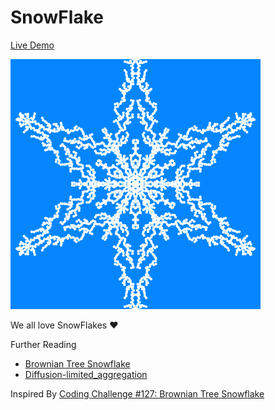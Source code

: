 # SnowFlake

[Live Demo](https://anuraghazra.github.io/CanvasFun/SnowFlake)

![ParticleShift](../thumbnails/snowflake_400x400-min.png)

We all love SnowFlakes :heart:

Further Reading
* [Brownian Tree Snowflake](https://en.wikipedia.org/wiki/Brownian_tree)
* [Diffusion-limited_aggregation](https://en.wikipedia.org/wiki/Diffusion-limited_aggregation)

Inspired By [Coding Challenge #127: Brownian Tree Snowflake](https://youtu.be/XUA8UREROYE)
